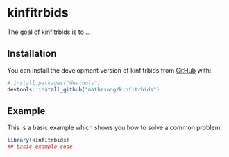 
# kinfitrbids

<!-- badges: start -->
<!-- badges: end -->

The goal of kinfitrbids is to ...

## Installation

You can install the development version of kinfitrbids from [GitHub](https://github.com/) with:

``` r
# install.packages("devtools")
devtools::install_github("mathesong/kinfitrbids")
```

## Example

This is a basic example which shows you how to solve a common problem:

``` r
library(kinfitrbids)
## basic example code
```

